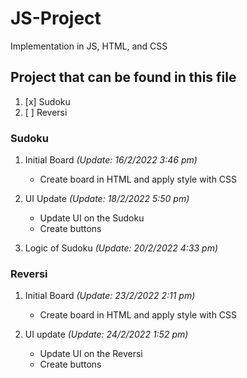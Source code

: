 # JS-Project
Implementation in JS, HTML, and CSS

## Project that can be found in this file
1. [x] Sudoku
2. [ ] Reversi

### Sudoku
1. Initial Board *(Update: 16/2/2022 3:46 pm)*
   - Create board in HTML and apply style with CSS

2. UI Update *(Update: 18/2/2022 5:50 pm)*
   - Update UI on the Sudoku
   - Create buttons

3. Logic of Sudoku *(Update: 20/2/2022 4:33 pm)*

### Reversi
1. Initial Board *(Update: 23/2/2022 2:11 pm)*
   - Create board in HTML and apply style with CSS

2. UI update *(Update: 24/2/2022 1:52 pm)*
   - Update UI on the Reversi
   - Create buttons